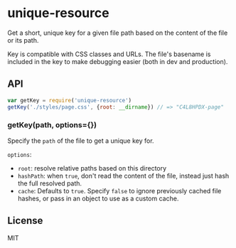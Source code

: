 unique-resource
===

Get a short, unique key for a given file path based on the content of the file or its path.

Key is compatible with CSS classes and URLs. The file's basename is included in the key to make debugging easier (both in dev and production).

## API

```js
var getKey = require('unique-resource')
getKey('./styles/page.css', {root: __dirname}) // => "C4L8HPDX-page"
```

### getKey(path, options={})

Specify the `path` of the file to get a unique key for.

`options`: 
  - `root`: resolve relative paths based on this directory
  - `hashPath`: when `true`, don't read the content of the file, instead just hash the full resolved path.
  - `cache`: Defaults to `true`. Specify `false` to ignore previously cached file hashes, or pass in an object to use as a custom cache.

## License

MIT